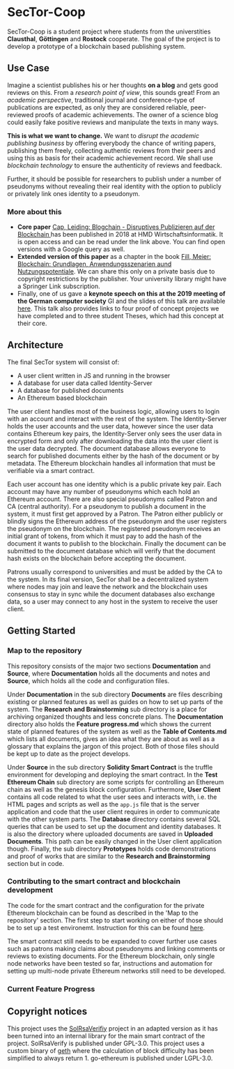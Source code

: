 # SecTor-Coop

SecTor-Coop is a student project where students from the universtities **Clausthal**, **Göttingen** and **Rostock** cooperate.
The goal of the project is to develop a prototype of a blockchain based publishing system.

## Use Case
Imagine a scientist publishes his or her thoughts **on a blog** and gets good reviews on this. From a _research point of view_, this sounds great! From an _academic perspective_, traditional journal and conference-type of publications are expected, as only they are considered reliable, peer-reviewed proofs of academic achievements. The owner of a science blog could easily fake positive reviews and manipulate the texts in many ways.

**This is what we want to change.** We want to _disrupt the academic publishing business_ by offering everybody the chance of writing papers, publishing them freely, collecting authentic reviews from their peers and using this as basis for their academic achievement record. We shall use _blockchain technology_ to ensure the authenticity of reviews and feedback. 

Further, it should be possible for researchers to publish under a number of pseudonyms without revealing their real identity with the option to publicly or privately link ones identity to a pseudonym.

### More about this
* **Core paper** [Cap, Leiding: Blogchain - Disruptives Publizieren auf der Blockchain ](https://link.springer.com/article/10.1365/s40702-018-00470-w) has been published in 2018 at HMD Wirtschaftsinformatik. It is open access and can be read under the link above. You can find open versions with a Google query as well. 
* **Extended version of this paper** as a chapter in the book [Fill, Meier: Blockchain: Grundlagen, Anwendungsszenarien aund Nutzungspotentiale](https://link.springer.com/book/10.1007/978-3-658-28006-2). We can share this only on a private basis due to copyright restrictions by the publisher. Your university library might have a Springer Link subscription.
* Finally, one of us gave a **keynote speech on this at the 2019 meeting of the German computer society** GI and the slides of this talk are available [here](https://github.com/clecap/blockchain-masterclass/blob/master/vortrag-v03.pdf). This talk also provides links to four proof of concept projects we have completed and to three student Theses, which had this concept at their core.

## Architecture
The final SecTor system will consist of:
- A user client written in JS and running in the browser
- A database for user data called Identity-Server
- A database for published documents
- An Ethereum based blockchain

The user client handles most of the business logic, allowing users to login with an account and interact with the rest of the system.
The Identity-Server holds the user accounts and the user data, however since the user data contains Ethereum key pairs, the Identity-Server only sees the user data in encrypted form and only after downloading the data into the user client is the user data decrypted.
The document database allows everyone to search for published documents either by the hash of the document or by metadata.
The Ethereum blockchain handles all information that must be verifiable via a smart contract.

Each user account has one identity which is a public private key pair. Each account may have any number of pseudonyms which each hold an Ethereum account. There are also special pseudonyms called Patron and CA (central authority). For a pseudonym to publish a document in the system, it must first get approved by a Patron. The Patron either publicly or blindly signs the Ethereum address of the pseudonym and the user registers the pseudonym on the blockchain. The registered pseudonym receives an initial grant of tokens, from which it must pay to add the hash of the document it wants to publish to the blockchain. Finally the document can be submitted to the document database which will verify that the document hash exists on the blockchain before accepting the document.

Patrons usually correspond to universities and must be added by the CA to the system.
In its final version, SecTor shall be a decentralized system where nodes may join and leave the network and the blockchain uses consensus to stay in sync while the document databases also exchange data, so a user may connect to any host in the system to receive the user client.

## Getting Started
### Map to the repository
This repository consists of the major two sections **Documentation** and **Source**, where **Documentation** holds all the documents and notes and **Source**, which holds all the code and configuration files.

Under **Documentation** in the sub directory **Documents** are files describing existing or planned features as well as guides on how to set up parts of the system.
The **Research and Brainstorming** sub directory is a place for archiving organized thoughts and less concrete plans.
The **Documentation** directory also holds the **Feature progress.md** which shows the current state of planned features of the system as well as the **Table of Contents.md** which lists all documents, gives an idea what they are about as well as a glossary that explains the jargon of this project.
Both of those files should be kept up to date as the project develops.

Under **Source** in the sub directory **Solidity Smart Contract** is the truffle environment for developing and deploying the smart contract. In the **Test Ethereum Chain** sub directory are some scripts for controlling an Ethereum chain as well as the genesis block configuration. Furthermore, **User Client** contains all code related to what the user sees and interacts with, i.e. the HTML pages and scripts as well as the `app.js` file that is the server application and code that the user client requires in order to communicate with the other system parts. 
The **Database** directory contains several SQL queries that can be used to set up the document and identity databases. It is also the directory where uploaded documents are saved in **Uploaded Documents**. This path can be easily changed in the User client application though.
Finally, the sub directory **Prototypes** holds code demonstrations and proof of works that are similar to the **Research and Brainstorming** section but in code.

### Contributing to the smart contract and blockchain development
The code for the smart contract and the configuration for the private Ethereum blockchain can be found as described in the 'Map to the repository' section.
The first step to start working on either of those should be to set up a test environemt. Instruction for this can be found [here](https://github.com/clecap/sector-coop/blob/main/Documentation/Documents/Test%20Chain%20Setup%20Guide.md).

The smart contract still needs to be expanded to cover further use cases such as patrons making claims about pseudonyms and linking comments or reviews to existing documents. 
For the Ethereum blockchain, only single node networks have been tested so far, instructions and automation for setting up multi-node private Ethereum networks still need to be developed.

### Current Feature Progress


## Copyright notices
This project uses the [SolRsaVerifiy](https://github.com/adria0/SolRsaVerify) project in an adapted version as it has been turned into an internal library for the main smart contract of the project. SolRsaVerify is published under GPL-3.0.
This project uses a custom binary of [geth](https://github.com/ethereum/go-ethereum) where the calculation of block difficulty has been simplified to always return 1. go-ethereum is published under LGPL-3.0.
